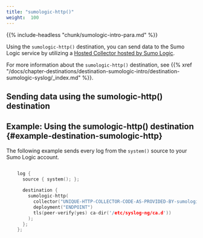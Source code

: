 ```yaml
---
title: "sumologic-http()"
weight:  100
---
```

<!-- DISCLAIMER: This file is based on the syslog-ng Open Source Edition documentation https://github.com/balabit/syslog-ng-ose-guides/commit/2f4a52ee61d1ea9ad27cb4f3168b95408fddfdf2 and is used under the terms of The syslog-ng Open Source Edition Documentation License. The file has been modified by Axoflow. -->

{{% include-headless "chunk/sumologic-intro-para.md" %}}

Using the `sumologic-http()` destination, you can send data to the Sumo Logic service by utilizing a [Hosted Collector hosted by Sumo Logic](https://help.sumologic.com/03Send-Data/Hosted-Collectors).

For more information about the `sumologic-http()` destination, see {{% xref "/docs/chapter-destinations/destination-sumologic-intro/destination-sumologic-syslog/_index.md" %}}.


## Sending data using the sumologic-http() destination


## Example: Using the sumologic-http() destination {#example-destination-sumologic-http}

The following example sends every log from the `system()` source to your Sumo Logic account.

```c

    log {
      source { system(); };
    
      destination {
        sumologic-http(
          collector("UNIQUE-HTTP-COLLECTOR-CODE-AS-PROVIDED-BY-sumologic")
          deployment("ENDPOINT")
          tls(peer-verify(yes) ca-dir('/etc/syslog-ng/ca.d'))
        );
      };
    };

```


